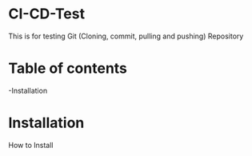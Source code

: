 # CI-CD-Test
This is for testing Git (Cloning, commit, pulling and pushing) Repository

# Table of contents

-Installation

# Installation

How to Install




